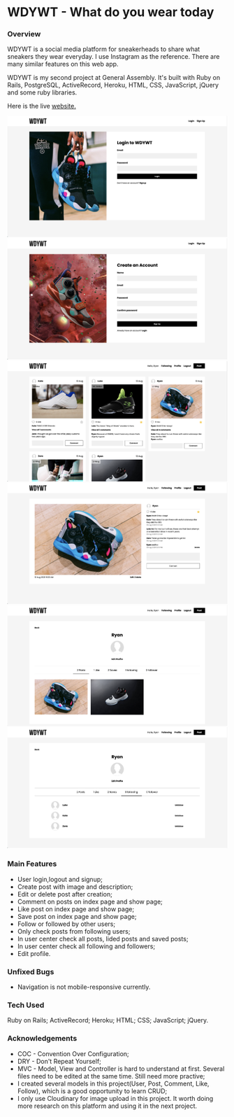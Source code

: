 # WDYWT - What do you wear today

### Overview ###

WDYWT is a social media platform for sneakerheads to share what sneakers they wear everyday. I use Instagram as the reference. There are many similar features on this web app.

WDYWT is my second project at General Assembly. It's built with Ruby on Rails, PostgreSQL, ActiveRecord, Heroku, HTML, CSS, JavaScript, jQuery and some ruby libraries.

Here is the live [website.](https://agile-temple-21861.herokuapp.com/posts)

![Screenshot of the website:](https://github.com/ryan-xin/wdywt/blob/master/app/assets/images/wdywt_01.png)
![Screenshot of the website:](https://github.com/ryan-xin/wdywt/blob/master/app/assets/images/wdywt_02.png)
![Screenshot of the website:](https://github.com/ryan-xin/wdywt/blob/master/app/assets/images/wdywt_03.png)
![Screenshot of the website:](https://github.com/ryan-xin/wdywt/blob/master/app/assets/images/wdywt_04.png)
![Screenshot of the website:](https://github.com/ryan-xin/wdywt/blob/master/app/assets/images/wdywt_05.png)
![Screenshot of the website:](https://github.com/ryan-xin/wdywt/blob/master/app/assets/images/wdywt_06.png)

### Main Features ###

* User login,logout and signup;
* Create post with image and description;
* Edit or delete post after creation;
* Comment on posts on index page and show page;
* Like post on index page and show page;
* Save post on index page and show page;
* Follow or followed by other users;
* Only check posts from following users;
* In user center check all posts, lided posts and saved posts;
* In user center check all following and followers;
* Edit profile.

### Unfixed Bugs ###

* Navigation is not mobile-responsive currently.

### Tech Used ###

Ruby on Rails; ActiveRecord; Heroku; HTML; CSS; JavaScript; jQuery.

### Acknowledgements ###

* COC - Convention Over Configuration;
* DRY - Don't Repeat Yourself;
* MVC - Model, View and Controller is hard to understand at first. Several files need to be edited at the same time. Still need more practive;
* I created several models in this project(User, Post, Comment, Like, Follow), which is a good opportunity to learn CRUD;
* I only use Cloudinary for image upload in this project. It worth doing more research on this platform and using it in the next project. 